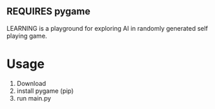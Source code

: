 ## REQUIRES pygame

LEARNING is a playground for exploring AI in randomly generated self playing game.

# Usage

1. Download
2. install pygame (pip)
3. run main.py

